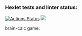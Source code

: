 ### Hexlet tests and linter status:
[![Actions Status](https://github.com/dev0ros/python-project-lvl1/workflows/hexlet-check/badge.svg)](https://github.com/dev0ros/python-project-lvl1/actions)
<a href="https://codeclimate.com/github/dev0ros/python-project-lvl1/maintainability"><img src="https://api.codeclimate.com/v1/badges/cafb6b160635562a45a0/maintainability" /></a>


brain-calc game:
<script id="asciicast-FpjcjQgxtvzRr9VXb6BbhkeNs" src="https://asciinema.org/a/FpjcjQgxtvzRr9VXb6BbhkeNs.js" async></script>
